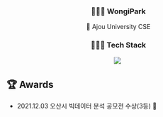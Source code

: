   <h3  align="center">👩🏻‍💻 WongiPark</h3>
<p align = "center"> 🏢 Ajou University CSE </span>
  <br>
  <h3 align="center">🧑🏼‍💻 Tech Stack</h3>
<div align="center">
  <img src="https://img.shields.io/badge/Python-3776AB?style=for-the-badge&logo=Python&logoColor=white"/></a>&nbsp 
</div>

<div>
  <h2>🏆 Awards</h2>
  <ul>
    <li>
      <span>2021.12.03 오산시 빅데이터 분석 공모전 수상(3등) 🥉</span>
    </li>
  </ul>
</div>
